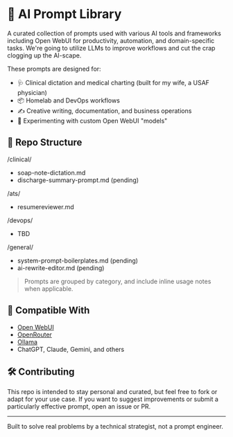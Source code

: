 # 🧠 AI Prompt Library

A curated collection of prompts used with various AI tools and frameworks including Open WebUI for productivity, automation, and domain-specific tasks. We're going to utilize LLMs to improve workflows and cut the crap clogging up the AI-scape.

These prompts are designed for:
- 🩺 Clinical dictation and medical charting (built for my wife, a USAF physician)
- 📦 Homelab and DevOps workflows
- ✍️ Creative writing, documentation, and business operations
- 🔧 Experimenting with custom Open WebUI "models"

## 📁 Repo Structure

/clinical/
- soap-note-dictation.md
- discharge-summary-prompt.md (pending)

/ats/
- resumereviewer.md

/devops/
- TBD

/general/
- system-prompt-boilerplates.md (pending)
- ai-rewrite-editor.md (pending)

> Prompts are grouped by category, and include inline usage notes when applicable.

## 🤖 Compatible With

- [Open WebUI](https://github.com/open-webui/open-webui)
- [OpenRouter](https://openrouter.ai)
- [Ollama](https://ollama.com)
- ChatGPT, Claude, Gemini, and others

## 🛠 Contributing
This repo is intended to stay personal and curated, but feel free to fork or adapt for your use case. If you want to suggest improvements or submit a particularly effective prompt, open an issue or PR.

---

Built to solve real problems by a technical strategist, not a prompt engineer.
